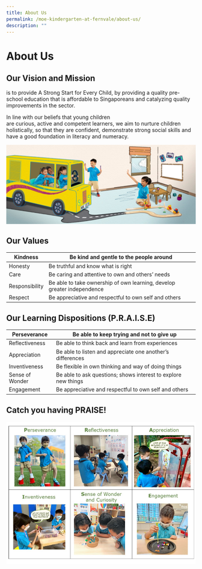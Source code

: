 ```yaml
---
title: About Us
permalink: /moe-kindergarten-at-fernvale/about-us/
description: ""
---
```

# About Us
## Our Vision and Mission  
is to provide A Strong Start for Every Child, by providing a quality pre-school education that is affordable to Singaporeans and catalyzing quality improvements in the sector.  

In line with our beliefs that young children are curious, active and competent learners, we aim to nurture children holistically, so that they are confident, demonstrate strong social skills and have a good foundation in literacy and numeracy.

![](/images/MOE%20Kindergarten%20@%20Fernvale/PIC%206.jpg)

## Our Values 

| Kindness       |  Be kind and gentle to the people around                                 |
|----------------|--------------------------------------------------------------------------|
| Honesty        |  Be truthful and know what is right                                      |
| Care           |  Be caring and attentive to own and others’ needs                        |
| Responsibility |  Be able to take ownership of own learning, develop greater independence |
| Respect        |  Be appreciative and respectful to own self and others                   |

## Our Learning Dispositions (P.R.A.I.S.E)

| Perseverance    | Be able to keep trying and not to give up                      |
|-----------------|----------------------------------------------------------------|
| Reflectiveness  | Be able to think back and learn from experiences               |
| Appreciation    | Be able to listen and appreciate one another’s differences     |
| Inventiveness   | Be flexible in own thinking and way of doing things            |
| Sense of Wonder | Be able to ask questions; shows interest to explore new things |
| Engagement      | Be appreciative and respectful to own self and others          |

## Catch you having PRAISE!
![](/images/MOE%20Kindergarten%20@%20Fernvale/MKFV%20Website%20Content%20pg%207.jpg)